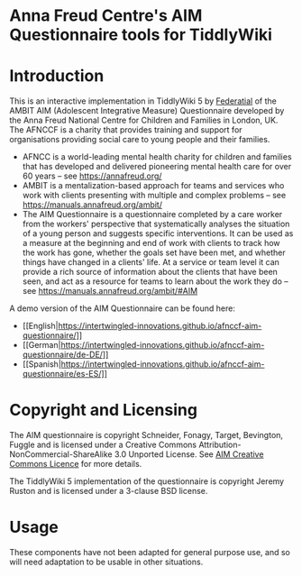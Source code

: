 # Anna Freud Centre's AIM Questionnaire tools for TiddlyWiki

# Introduction

This is an interactive implementation in TiddlyWiki 5 by [Federatial](https://federatial.com) of the AMBIT AIM (Adolescent Integrative Measure) Questionnaire developed by the Anna Freud National Centre for Children and Families in London, UK. The AFNCCF is a charity that provides training and support for organisations providing social care to young people and their families.

* AFNCC is a world-leading mental health charity for children and families that has developed and delivered pioneering mental health care for over 60 years – see https://annafreud.org/
* AMBIT is a mentalization-based approach for teams and services who work with clients presenting with multiple and complex problems – see https://manuals.annafreud.org/ambit/
* The AIM Questionnaire is a questionnaire completed by a care worker from the workers' perspective that systematically analyses the situation of a young person and suggests specific interventions. It can be used as a measure at the beginning and end of work with clients to track how the work has gone, whether the goals set have been met, and whether things have changed in a clients' life. At a service or team level it can provide a rich source of information about the clients that have been seen, and act as a resource for teams to learn about the work they do – see https://manuals.annafreud.org/ambit/#AIM

A demo version of the AIM Questionnaire can be found here:

* [[English|https://intertwingled-innovations.github.io/afnccf-aim-questionnaire/]]
* [[German|https://intertwingled-innovations.github.io/afnccf-aim-questionnaire/de-DE/]]
* [[Spanish|https://intertwingled-innovations.github.io/afnccf-aim-questionnaire/es-ES/]]

# Copyright and Licensing

The AIM questionnaire is copyright Schneider, Fonagy, Target, Bevington, Fuggle and is licensed under a Creative Commons Attribution-NonCommercial-ShareAlike 3.0 Unported License. See [AIM Creative Commons Licence](https://manuals.annafreud.org/ambit/#AIM%20Creative%20Commons%20Licence) for more details.

The TiddlyWiki 5 implementation of the questionnaire is copyright Jeremy Ruston and is licensed under a 3-clause BSD license.

# Usage

These components have not been adapted for general purpose use, and so will need adaptation to be usable in other situations.
